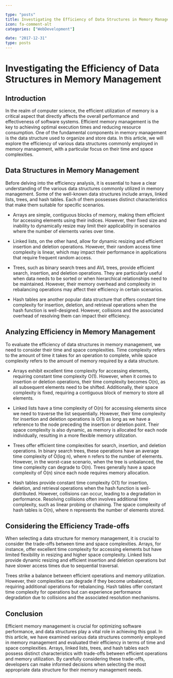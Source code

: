 ```yaml
---

type: "posts"
title: Investigating the Efficiency of Data Structures in Memory Management
icon: fa-comment-alt
categories: ["WebDevelopment"]

date: "2017-12-31"
type: posts
---
```





# Investigating the Efficiency of Data Structures in Memory Management

## Introduction

In the realm of computer science, the efficient utilization of memory is a critical aspect that directly affects the overall performance and effectiveness of software systems. Efficient memory management is the key to achieving optimal execution times and reducing resource consumption. One of the fundamental components in memory management is the data structure used to organize and store data. In this article, we will explore the efficiency of various data structures commonly employed in memory management, with a particular focus on their time and space complexities.

## Data Structures in Memory Management

Before delving into the efficiency analysis, it is essential to have a clear understanding of the various data structures commonly utilized in memory management. Some of the well-known data structures include arrays, linked lists, trees, and hash tables. Each of them possesses distinct characteristics that make them suitable for specific scenarios.

* Arrays are simple, contiguous blocks of memory, making them efficient for accessing elements using their indices. However, their fixed size and inability to dynamically resize may limit their applicability in scenarios where the number of elements varies over time.

* Linked lists, on the other hand, allow for dynamic resizing and efficient insertion and deletion operations. However, their random access time complexity is linear, which may impact their performance in applications that require frequent random access.

* Trees, such as binary search trees and AVL trees, provide efficient search, insertion, and deletion operations. They are particularly useful when data needs to be sorted or when hierarchical relationships need to be maintained. However, their memory overhead and complexity in rebalancing operations may affect their efficiency in certain scenarios.

* Hash tables are another popular data structure that offers constant time complexity for insertion, deletion, and retrieval operations when the hash function is well-designed. However, collisions and the associated overhead of resolving them can impact their efficiency.

## Analyzing Efficiency in Memory Management

To evaluate the efficiency of data structures in memory management, we need to consider their time and space complexities. Time complexity refers to the amount of time it takes for an operation to complete, while space complexity refers to the amount of memory required by a data structure.

* Arrays exhibit excellent time complexity for accessing elements, requiring constant time complexity O(1). However, when it comes to insertion or deletion operations, their time complexity becomes O(n), as all subsequent elements need to be shifted. Additionally, their space complexity is fixed, requiring a contiguous block of memory to store all elements.

* Linked lists have a time complexity of O(n) for accessing elements since we need to traverse the list sequentially. However, their time complexity for insertion and deletion operations is O(1) as long as we have a reference to the node preceding the insertion or deletion point. Their space complexity is also dynamic, as memory is allocated for each node individually, resulting in a more flexible memory utilization.

* Trees offer efficient time complexities for search, insertion, and deletion operations. In binary search trees, these operations have an average time complexity of O(log n), where n refers to the number of elements. However, in the worst-case scenario, when the tree is unbalanced, the time complexity can degrade to O(n). Trees generally have a space complexity of O(n) since each node requires memory allocation.

* Hash tables provide constant time complexity O(1) for insertion, deletion, and retrieval operations when the hash function is well-distributed. However, collisions can occur, leading to a degradation in performance. Resolving collisions often involves additional time complexity, such as linear probing or chaining. The space complexity of hash tables is O(n), where n represents the number of elements stored.

## Considering the Efficiency Trade-offs

When selecting a data structure for memory management, it is crucial to consider the trade-offs between time and space complexities. Arrays, for instance, offer excellent time complexity for accessing elements but have limited flexibility in resizing and higher space complexity. Linked lists provide dynamic resizing and efficient insertion and deletion operations but have slower access times due to sequential traversal.

Trees strike a balance between efficient operations and memory utilization. However, their complexities can degrade if they become unbalanced, requiring additional operations for rebalancing. Hash tables offer constant time complexity for operations but can experience performance degradation due to collisions and the associated resolution mechanisms.

## Conclusion

Efficient memory management is crucial for optimizing software performance, and data structures play a vital role in achieving this goal. In this article, we have examined various data structures commonly employed in memory management and evaluated their efficiency in terms of time and space complexities. Arrays, linked lists, trees, and hash tables each possess distinct characteristics with trade-offs between efficient operations and memory utilization. By carefully considering these trade-offs, developers can make informed decisions when selecting the most appropriate data structure for their memory management needs.